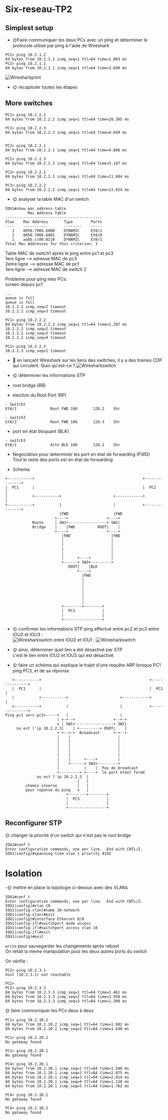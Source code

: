 # Six-reseau-TP2

## Simplest setup
* 🌞Faire communiquer les deux PCs
avec un ping et déterminer le protocole utilisé par ping à l'aide de Wireshark
```
PC1> ping 10.2.1.2
84 bytes from 10.2.1.2 icmp_seq=1 ttl=64 time=1.803 ms    
PC2> ping 10.2.1.1
84 bytes from 10.2.1.1 icmp_seq=1 ttl=64 time=3.699 ms
```
![Wiresharkprint](../IMG/wireshark.PNG)

* 🌞 récapituler toutes les étapes

## More switches

```
PC1> ping 10.2.2.2
84 bytes from 10.2.2.2 icmp_seq=1 ttl=64 time=28.365 ms

PC1> ping 10.2.2.3
84 bytes from 10.2.2.3 icmp_seq=1 ttl=64 time=4.049 ms


PC2> ping 10.2.2.1
84 bytes from 10.2.2.1 icmp_seq=1 ttl=64 time=4.886 ms

PC2> ping 10.2.2.3
84 bytes from 10.2.2.3 icmp_seq=1 ttl=64 time=5.147 ms

PC3> ping 10.2.2.1
84 bytes from 10.2.2.1 icmp_seq=1 ttl=64 time=11.604 ms

PC3> ping 10.2.2.2
84 bytes from 10.2.2.2 icmp_seq=1 ttl=64 time=13.924 ms
```
* 🌞 analyser la table MAC d'un switch
```
IOU1#show mac address-table
          Mac Address Table
-------------------------------------------
Vlan    Mac Address       Type        Ports
----    -----------       --------    -----
   1    0050.7966.6800    DYNAMIC     Et0/1
   1    0050.7966.6801    DYNAMIC     Et0/0
   1    aabb.cc00.0210    DYNAMIC     Et0/1
Total Mac Addresses for this criterion: 3
```
Table MAC de switch1 aprés le ping entre pc1 et pc3  
1ere ligne --> adresse MAC de pc3  
2eme ligne --> adresse MAC de pc1  
1ere ligne --> adresse MAC de switch 2  

Probleme pour ping mes PCs:  
screen depuis pc1
```
...
queue is full
queue is full
10.2.2.2 icmp_seq=2 timeout
10.2.2.2 icmp_seq=3 timeout

PC1> ping 10.2.2.2
84 bytes from 10.2.2.2 icmp_seq=1 ttl=64 time=1.207 ms
10.2.2.2 icmp_seq=2 timeout
10.2.2.2 icmp_seq=3 timeout
10.2.2.2 icmp_seq=4 timeout

PC1> ping 10.2.2.3
10.2.2.3 icmp_seq=1 timeout
```

* 🐙 en lançant Wireshark sur les liens des switches, il y a des trames CDP qui circulent. Quoi qu'est-ce ?
![Wiresharkswitch](../IMG/switchwireshark.PNG)


* 🌞 déterminer les informations STP
- root bridge (RB)

- election du Root Port (RP)

```
- Switch2 
Et0/1               Root FWD 100       128.2    Shr
```   
```
- switch3 
Et0/2               Root FWD 100       128.3    Shr
```  

- port en état bloquant (BLK)
```
- switch3
Et0/1               Altn BLK 100       128.2    Shr

```

- Negociation pour determiner les port en etat de forwarding (FWD)  
Tout le reste des ports est en état de forwarding

* Schema 
```
+-----------+                                                +---------------+
|  PC1      |                                                |  PC2          |
|           +-----------+                       +------------+               |
+-----------+           |                       |            +---------------+
                        |FWD                    |FWD
                      +----+                 +----+
            Route     | SW1+-----------------+ SW2|
            Bridge    |    |FWD          ROOT|    |
                      +----+                 +----+
                         |FWD                  |FWD
                         |                     |
                         |                     |
                         |                     |
                         |                     |
                         |      +----+         |
                         +------+ SW3+---------+
                            ROOT|    |BLK
                                +----+
                                  |FWD
                                  |
                                  |
                                  |
                                  |
                                  |
                                  |
                         +--------+--------+
                         |  PC3            |
                         |                 |
                         +-----------------+
```

- 🌞 confirmer les informations STP
ping effectué entre pc2 et pc3
entre IOU2 et IOU3 :  
![Wiresharkswitch](../IMG/STPwireshark.PNG) 
entre IOU2 et IOU1 : 
![Wiresharkswitch](../IMG/STPOKwireshark.PNG)

- 🌞 ainsi, déterminer quel lien a été désactivé par STP  
 c'est le lien entre IOU2 et IOU3 qui est désactivé. 

 - 🌞 faire un schéma qui explique le trajet d'une requête ARP lorsque PC1 ping PC3, et de sa réponse
 ```  
    +-----------+                                                +---------------+
    |  PC1      |                                                |  PC2          |
    |           +-----------+                       +------------+               |
    +-----------+           |                       |            +---------------+
Ping pc1 vers pc3+-----+   |                       |
                        | +-+--+                 +--+-+
                        v | SW1+-----------------+ SW2|
      ou est l'ip 10.2.2.3|    | +---------> ROOT|    |
                        + +--+-+  Broadcast      +-+--+
                        |    |                     |
                        |    |                     |
                        |    |                     |
                        |    |                     |
                        |    |                     |
                        |    |      +----+         |
                        |    +------+ SW3+---------+
                        |           |    |  Pas de broadcast
                        +---------> +----+  le port étant fermé
               ou est l'ip 10.2.2.3  |
                                 |   |
          chemin inverse         |   |
          pour reponse du ping   v   |
                            +--------+--------+
                            |  PC3            |
                            |                 |
                            +-----------------+
```

## Reconfigurer STP

🌞 changer la priorité d'un switch qui n'est pas le root bridge
```
IOU1#conf t
Enter configuration commands, one per line.  End with CNTL/Z.
IOU1(config)#spanning-tree vlan 1 priority 8192

```
# Isolation

-🌞 mettre en place la topologie ci-dessus avec des VLANs  
```
IOU1#conf t
Enter configuration commands, one per line.  End with CNTL/Z.
IOU1(config)#vlan 10
IOU1(config-vlan)#name 10-network
IOU1(config-vlan)#exit
IOU1(config)#interface Ethernet 0/0
IOU1(config-if)#switchport mode access
IOU1(config-if)#switchport access vlan 10
IOU1(config-if)#exit
IOU1(config)#exit
```
```write``` pour sauvegarder les changements aprés reboot  
On refait la meme manipulation pour les deux autres ports du switch

On vérifie :  
```
PC2> ping 10.2.3.1
host (10.2.3.1) not reachable

PC2>
PC2> ping 10.2.3.3
84 bytes from 10.2.3.3 icmp_seq=1 ttl=64 time=1.461 ms
84 bytes from 10.2.3.3 icmp_seq=2 ttl=64 time=1.958 ms
84 bytes from 10.2.3.3 icmp_seq=3 ttl=64 time=1.308 ms
```
🌞 faire communiquer les PCs deux à deux
```
PC1> ping 10.2.10.2
84 bytes from 10.2.10.2 icmp_seq=1 ttl=64 time=1.602 ms
84 bytes from 10.2.10.2 icmp_seq=2 ttl=64 time=1.640 ms

PC1> ping 10.2.20.2
No gateway found

PC1> ping 10.2.20.1
No gateway found
```
```
PC4> ping 10.2.20.1
84 bytes from 10.2.20.1 icmp_seq=1 ttl=64 time=1.548 ms
84 bytes from 10.2.20.1 icmp_seq=2 ttl=64 time=2.075 ms
84 bytes from 10.2.20.1 icmp_seq=3 ttl=64 time=2.014 ms
84 bytes from 10.2.20.1 icmp_seq=4 ttl=64 time=1.120 ms
84 bytes from 10.2.20.1 icmp_seq=5 ttl=64 time=1.762 ms

PC4> ping 10.2.10.1
No gateway found

PC4> ping 10.2.10.2
No gateway found
```







